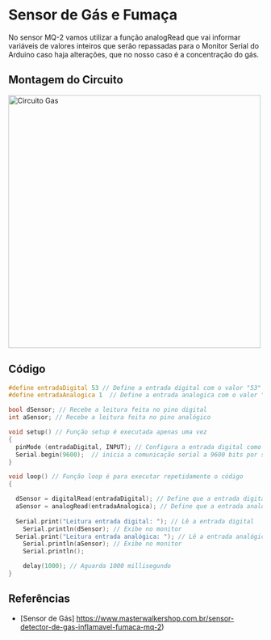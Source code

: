 # Sensor de Gás e Fumaça

No sensor MQ-2 vamos utilizar a função analogRead que vai informar variáveis de valores inteiros que serão repassadas para o Monitor Serial do Arduino caso haja alterações, que no nosso caso é a concentração do gás.

## Montagem do Circuito

<img src= "Gas.png" alt = "Circuito Gas" width = "500" />

## Código

```C
#define entradaDigital 53 // Define a entrada digital com o valor "53"
#define entradaAnalogica 1  // Define a entrada analogica com o valor "1"

bool dSensor; // Recebe a leitura feita no pino digital
int aSensor; // Recebe a leitura feita no pino analógico

void setup() // Função setup é executada apenas uma vez
{
  pinMode (entradaDigital, INPUT); // Configura a entrada digital como entrada
  Serial.begin(9600);  // inicia a comunicação serial a 9600 bits por segundo
}

void loop() // Função loop é para executar repetidamente o código
{

  dSensor = digitalRead(entradaDigital); // Define que a entrada digital será "dSensor"
  aSensor = analogRead(entradaAnalogica); // Define que a entrada analógica será "aSensor"
  
  Serial.print("Leitura entrada digital: "); // Lê a entrada digital
    Serial.println(dSensor); // Exibe no monitor 
  Serial.print("Leitura entrada analógica: "); // Lê a entrada analógica
    Serial.println(aSensor); // Exibe no monitor
    Serial.println();

    delay(1000); // Aguarda 1000 millisegundo
}
```
## Referências

- [Sensor de Gás] https://www.masterwalkershop.com.br/sensor-detector-de-gas-inflamavel-fumaca-mq-2)
